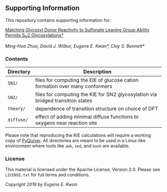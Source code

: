 ## Supporting Information

This repository contains supporting information for:<p>
<u>Matching Glycosyl Donor Reactivity to Sulfonate Leaving Group Ability Permits S<sub>N</sub>2 Glycosylations*</u><p>

*Ming-Hua Zhuo, David J. Wilbur, Eugene E. Kwan\*, Clay S. Bennett\**

### Contents

| Directory  | Description |
| ------------- | ------------- |
| `SN1/` | files for computing the EIE of glucose cation formation over many conformers |
| `SN2/` | files for computing the KIE for SN2 glycosylation via bridged transition states |
| `theory/` | dependence of transition structure on choice of DFT|
| `diffuse/` | effect of adding minimal diffuse functions to oxygens near reaction site |

Please note that reproducing the KIE calculations will require a working copy of [PyQuiver](https://www.github.com/ekwan/PyQuiver).  All directories are meant to be used in a Linux-like environment where tools like `awk`, `sed`, and `bash` are available.

### License

This material is licensed under the Apache License, Version 2.0.  Please see `LICENSE.txt` for full terms and conditions.

*Copyright 2019 by Eugene E. Kwan*
